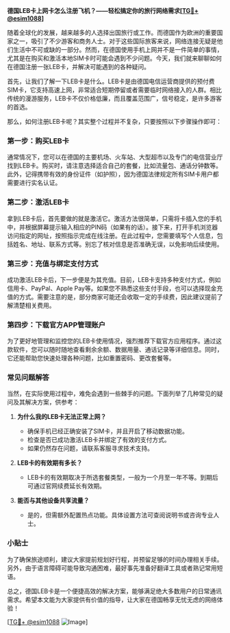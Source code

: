 **德国LEB卡上网卡怎么注册飞机？——轻松搞定你的旅行网络需求[[TG💪+ @esim1088](https://t.me/s/esim1088)]**

随着全球化的发展，越来越多的人选择出国旅行或工作。而德国作为欧洲的重要国家之一，吸引了不少游客和商务人士。对于这些国际旅客来说，网络连接无疑是他们生活中不可或缺的一部分。然而，在德国使用手机上网并不是一件简单的事情，尤其是在购买和激活本地SIM卡时可能会遇到不少问题。今天，我们就来聊聊如何在德国注册一张LEB卡，并解决可能遇到的各种疑问。

首先，让我们了解一下LEB卡是什么。LEB卡是由德国电信运营商提供的预付费SIM卡，它支持高速上网，非常适合短期停留或者需要临时网络接入的人群。相比传统的漫游服务，LEB卡不仅价格低廉，而且覆盖范围广，信号稳定，是许多游客的首选。

那么，如何注册LEB卡呢？其实整个过程并不复杂，只要按照以下步骤操作即可：

### 第一步：购买LEB卡

通常情况下，您可以在德国的主要机场、火车站、大型超市以及专门的电信营业厅找到LEB卡。购买时，请注意选择适合自己的套餐，比如流量包、通话分钟数等。此外，记得携带有效的身份证件（如护照），因为德国法律规定所有SIM卡用户都需要进行实名认证。

### 第二步：激活LEB卡

拿到LEB卡后，首先要做的就是激活它。激活方法很简单，只需将卡插入您的手机中，并根据屏幕提示输入相应的PIN码（如果有的话）。接下来，打开手机浏览器访问指定的网址，按照指示完成在线注册。在此过程中，您需要填写个人信息，包括姓名、地址、联系方式等。别忘了核对信息是否准确无误，以免影响后续使用。

### 第三步：充值与绑定支付方式

成功激活LEB卡后，下一步便是为其充值。目前，LEB卡支持多种支付方式，例如信用卡、PayPal、Apple Pay等。如果您不熟悉这些支付手段，也可以选择现金充值的方式。需要注意的是，部分商家可能还会收取一定的手续费，因此建议提前了解清楚相关费用。

### 第四步：下载官方APP管理账户

为了更好地管理和监控您的LEB卡使用情况，强烈推荐下载官方应用程序。通过这款软件，您可以随时随地查看剩余余额、数据用量、通话记录等详细信息。同时，它还能帮助您快速处理各种问题，比如重置密码、更改套餐等。

### 常见问题解答

当然，在实际使用过程中，难免会遇到一些棘手的问题。下面列举了几种常见的疑问及其解决方案，供参考：

1. **为什么我的LEB卡无法正常上网？**
   - 确保手机已经正确安装了SIM卡，并且开启了移动数据功能。
   - 检查是否已成功激活LEB卡并绑定了有效的支付方式。
   - 如果仍然存在问题，请联系客服寻求技术支持。

2. **LEB卡的有效期有多长？**
   - LEB卡的有效期取决于所选套餐类型，一般为一个月至一年不等。到期后可通过官网续费延长有效期。

3. **能否与其他设备共享流量？**
   - 是的，但需额外配置热点功能。具体设置方法可查阅说明书或咨询专业人士。

### 小贴士

为了确保旅途顺利，建议大家提前规划好行程，并预留足够的时间办理相关手续。另外，由于语言障碍可能导致沟通困难，最好事先准备好翻译工具或者熟记常用短语。

总之，德国LEB卡是一个便捷高效的解决方案，能够满足绝大多数用户的日常通讯需求。希望本文能为大家提供有价值的指导，让大家在德国畅享无忧无虑的网络体验！

[[TG💪+ @esim1088](https://t.me/s/esim1088) ![Image](https://i.postimg.cc/4NQfJmqS/Snipaste-2025-05-13-00-14-12.png)]